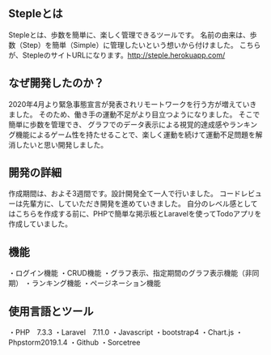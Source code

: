 ## Stepleとは
Stepleとは、歩数を簡単に、楽しく管理できるツールです。
名前の由来は、歩数（Step）を簡単（Simple）に管理したいという想いから付けました。
こちらが、StepleのサイトURLになります。http://steple.herokuapp.com/

## なぜ開発したのか？
2020年4月より緊急事態宣言が発表されリモートワークを行う方が増えていきました。
そのため、働き手の運動不足がより目立つようになりました。
そこで簡単に歩数を管理でき、 グラフでのデータ表示による視覚的達成感やランキング機能によるゲーム性を持たせることで、楽しく運動を続けて運動不足問題を解消したいと思い開発しました。

## 開発の詳細
作成期間は、およそ3週間です。設計開発全て一人で行いました。
コードレビューは先輩方に、していただき開発を進めていきました。
自分のレベル感としてはこちらを作成する前に、PHPで簡単な掲示板とLaravelを使ってTodoアプリを作成していました。

## 機能
・ログイン機能
・CRUD機能
・グラフ表示、指定期間のグラフ表示機能（非同期）
・ランキング機能
・ページネーション機能

## 使用言語とツール
・PHP　7.3.3
・Laravel　7.11.0
・Javascript
・bootstrap4
・Chart.js
・Phpstorm2019.1.4
・Github
・Sorcetree

